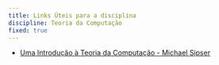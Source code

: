 ```yaml
---
title: Links Úteis para a disciplina
discipline: Teoria da Computação
fixed: true
---
```


- <a href= "https://drive.google.com/file/d/1TxPrDY_lURN0AF80FxLtnW5PKy6iAgV-/view?usp=sharing" target="_blank"> Uma Introdução à Teoria da Computação - Michael Sipser </a>

